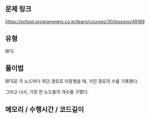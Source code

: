## 문제 링크

https://school.programmers.co.kr/learn/courses/30/lessons/49189

## 유형

BFS

## 풀이법

BFS로 각 노드마다 최단 경로로 이동했을 때, 거친 경로의 수를 기록했다.

그러고 나서, 가장 먼 노드들의 개수를 구했다.

## 메모리 / 수행시간 / 코드길이
